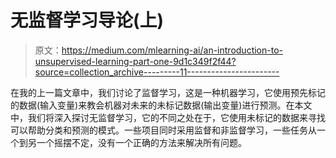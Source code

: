 # 无监督学习导论(上)

> 原文：<https://medium.com/mlearning-ai/an-introduction-to-unsupervised-learning-part-one-9d1c349f2f44?source=collection_archive---------11----------------------->

在我的上一篇文章中，我们讨论了监督学习，这是一种机器学习，它使用预先标记的数据(输入变量)来教会机器对未来的未标记数据(输出变量)进行预测。在本文中，我们将深入探讨无监督学习，它的不同之处在于，它使用未标记的数据来寻找可以帮助分类和预测的模式。一些项目同时采用监督和非监督学习，一些任务从一个到另一个摇摆不定，没有一个正确的方法来解决所有问题。
